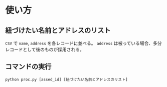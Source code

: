 # 使い方

## 紐づけたい名前とアドレスのリスト

`CSV` で `name`, `address` を各レコードに並べる。
`address` は被っている場合、多分レコードとして後のものが採用される。

## コマンドの実行

`python proc.py [assed_id] [紐づけたい名前とアドレスのリスト]`

